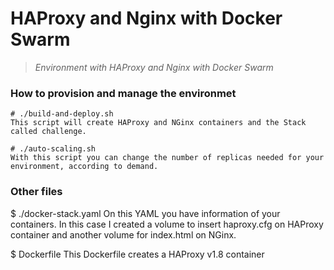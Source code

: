 # HAProxy and Nginx with Docker Swarm

> *Environment with HAProxy and Nginx with Docker Swarm*

### How to provision and manage the environmet
```
# ./build-and-deploy.sh
This script will create HAProxy and NGinx containers and the Stack called challenge.
```
```
# ./auto-scaling.sh
With this script you can change the number of replicas needed for your environment, according to demand.
```
### Other files

$ ./docker-stack.yaml
On this YAML you have information of your containers. In this case I created a volume to insert haproxy.cfg on HAProxy container and another volume for index.html on NGinx.

$ Dockerfile
This Dockerfile creates a HAProxy v1.8 container
